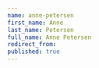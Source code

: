 ```yaml
---
name: anne-petersen
first_name: Anne
last_name: Petersen
full_name: Anne Petersen
redirect_from:
published: true
---
```

